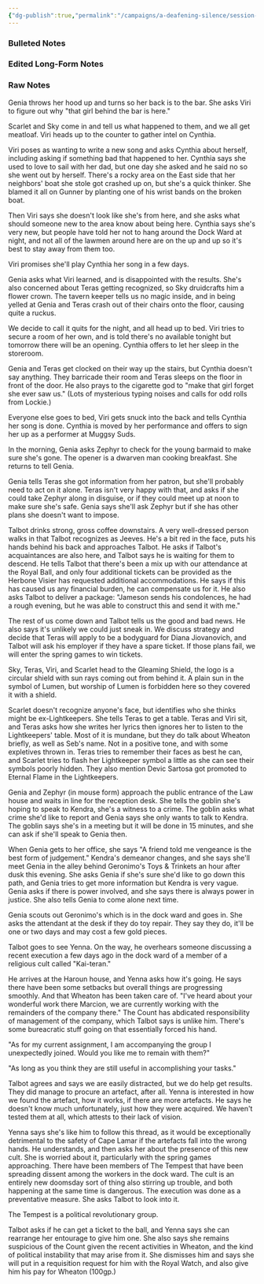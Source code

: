 ```yaml
---
{"dg-publish":true,"permalink":"/campaigns/a-deafening-silence/session-notes/session-25/"}
---
```


### Bulleted Notes

### Edited Long-Form Notes 

### Raw Notes
Genia throws her hood up and turns so her back is to the bar. She asks Viri to figure out why "that girl behind the bar is here."

Scarlet and Sky come in and tell us what happened to them, and we all get meatloaf. Viri heads up to the counter to gather intel on Cynthia. 

Viri poses as wanting to write a new song and asks Cynthia about herself, including asking if something bad that happened to her. Cynthia says she used to love to sail with her dad, but one day she asked and he said no so she went out by herself. There's a rocky area on the East side that her neighbors' boat she stole got crashed up on, but she's a quick thinker. She blamed it all on Gunner by planting one of his wrist bands on the broken boat. 

Then Viri says she doesn't look like she's from here, and she asks what should someone new to the area know about being here. Cynthia says she's very new, but people have told her not to hang around the Dock Ward at night, and not all of the lawmen around here are on the up and up so it's best to stay away from them too. 

Viri promises she'll play Cynthia her song in a few days.

Genia asks what Viri learned, and is disappointed with the results. She's also concerned about Teras getting recognized, so Sky druidcrafts him a flower crown. The tavern keeper tells us no magic inside, and in being yelled at Genia and Teras crash out of their chairs onto the floor, causing quite a ruckus. 

We decide to call it quits for the night, and all head up to bed. Viri tries to secure a room of her own, and is told there's no available tonight but tomorrow there will be an opening. Cynthia offers to let her sleep in the storeroom.

Genia and Teras get clocked on their way up the stairs, but Cynthia doesn't say anything. They barricade their room and Teras sleeps on the floor in front of the door. He also prays to the cigarette god to "make that girl forget she ever saw us." (Lots of mysterious typing noises and calls for odd rolls from Lockie.)

Everyone else goes to bed, Viri gets snuck into the back and tells Cynthia her song is done. Cynthia is moved by her performance and offers to sign her up as a performer at Muggsy Suds. 

In the morning, Genia asks Zephyr to check for the young barmaid to make sure she's gone. The opener is a dwarven man cooking breakfast. She returns to tell Genia.

Genia tells Teras she got information from her patron, but she'll probably need to act on it alone. Teras isn't very happy with that, and asks if she could take Zephyr along in disguise, or if they could meet up at noon to make sure she's safe. Genia says she'll ask Zephyr but if she has other plans she doesn't want to impose. 

Talbot drinks strong, gross coffee downstairs. A very well-dressed person walks in that Talbot recognizes as Jeeves. He's a bit red in the face, puts his hands behind his back and approaches Talbot. He asks if Talbot's acquaintances are also here, and Talbot says he is waiting for them to descend. He tells Talbot that there's been a mix up with our attendance at the Royal Ball, and only four additional tickets can be provided as the Herbone Visier has requested additional accommodations. He says if this has caused us any financial burden, he can compensate us for it. He also asks Talbot to deliver a package: "Jameson sends his condolences, he had a rough evening, but he was able to construct this and send it with me."

The rest of us come down and Talbot tells us the good and bad news. He also says it's unlikely we could just sneak in. We discuss strategy and decide that Teras will apply to be a bodyguard for Diana Jiovanovich, and Talbot will ask his employer if they have a spare ticket. If those plans fail, we will enter the spring games to win tickets. 

Sky, Teras, Viri, and Scarlet head to the Gleaming Shield, the logo is a circular shield with sun rays coming out from behind it. A plain sun in the symbol of Lumen, but worship of Lumen is forbidden here so they covered it with a shield.

Scarlet doesn't recognize anyone's face, but identifies who she thinks might be ex-Lightkeepers. She tells Teras to get a table. Teras and Viri sit, and Teras asks how she writes her lyrics then ignores her to listen to the Lightkeepers' table. Most of it is mundane, but they do talk about Wheaton briefly, as well as Seb's name. Not in a positive tone, and with some expletives thrown in. Teras tries to remember their faces as best he can, and Scarlet tries to flash her Lightkeeper symbol a little as she can see their symbols poorly hidden. They also mention Devic Sartosa got promoted to Eternal Flame in the Lightkeepers. 

Genia and Zephyr (in mouse form) approach the public entrance of the Law house and waits in line for the reception desk. She tells the goblin she's hoping to speak to Kendra, she's a witness to a crime. The goblin asks what crime she'd like to report and Genia says she only wants to talk to Kendra. The goblin says she's in a meeting but it will be done in 15 minutes, and she can ask if she'll speak to Genia then. 

When Genia gets to her office, she says "A friend told me vengeance is the best form of judgement." Kendra's demeanor changes, and she says she'll meet Genia in the alley behind Geronimo's Toys & Trinkets an hour after dusk this evening.  She asks Genia if she's sure she'd like to go down this path, and Genia tries to get more information but Kendra is very vague. Genia asks if there is power involved, and she says there is always power in justice. She also tells Genia to come alone next time.

Genia scouts out Geronimo's which is in the dock ward and goes in. She asks the attendant at the desk if they do toy repair. They say they do, it'll be one or two days and may cost a few gold pieces.

Talbot goes to see Yenna. On the way, he overhears someone discussing a recent execution a few days ago in the dock ward of a member of a religious cult called "Kai-teran." 

He arrives at the Haroun house, and Yenna asks how it's going. He says there have been some setbacks but overall things are progressing smoothly. And that Wheaton has been taken care of. "I've heard about your wonderful work there Marcion, we are currently working with the remainders of the company there." The Count has abdicated responsibility of management of the company, which Talbot says is unlike him. There's some bureacratic stuff going on that essentially forced his hand.

"As for my current assignment, I am accompanying the group I unexpectedly joined. Would you like me to remain with them?"

"As long as you think they are still useful in accomplishing your tasks."

Talbot agrees and says we are easily distracted, but we do help get results. They did manage to procure an artefact, after all. Yenna is interested in how we found the artefact, how it works, if there are more artefacts. He says he doesn't know much unfortunately, just how they were acquired. We haven't tested them at all, which attests to their lack of vision.

Yenna says she's like him to follow this thread, as it would be exceptionally detrimental to the safety of Cape Lamar if the artefacts fall into the wrong hands. He understands, and then asks her about the presence of this new cult. She is worried about it, particularly with the spring games approaching. There have been members of The Tempest that have been spreading dissent among the workers in the dock ward. The cult is an entirely new doomsday sort of thing also stirring up trouble, and both happening at the same time is dangerous. The execution was done as a preventative measure. She asks Talbot to look into it. 

The Tempest is a political revolutionary group.

Talbot asks if he can get a ticket to the ball, and Yenna says she can rearrange her entourage to give him one. She also says she remains suspicious of the Count given the recent activities in Wheaton, and the kind of political instability that may arise from it. She dismisses him and says she will put in a requisition request for him with the Royal Watch, and also give him his pay for Wheaton (100gp.)

